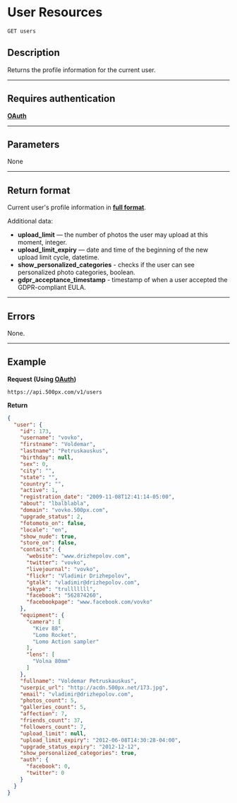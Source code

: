 # User Resources

    GET users

## Description
Returns the profile information for the current user.

***

## Requires authentication
**[OAuth][]**

***

## Parameters
None

***

## Return format
Current user's profile information in **[full format][]**.

Additional data:

- **upload_limit** — the number of photos the user may upload at this moment, integer.
- **upload_limit_expiry** — date and time of the beginning of the new upload limit cycle, datetime.
- **show_personalized_categories** - checks if the user can see personalized photo categories, boolean.
- **gdpr_acceptance_timestamp** - timestamp of when a user accepted the GDPR-compliant EULA.

***

## Errors
None.

***

## Example
**Request (Using [OAuth][])**

    https://api.500px.com/v1/users

**Return**
``` json
{
  "user": {
    "id": 173,
    "username": "vovko",
    "firstname": "Voldemar",
    "lastname": "Petruskauskus",
    "birthday": null,
    "sex": 0,
    "city": "",
    "state": "",
    "country": "",
    "active": 1,
    "registration_date": "2009-11-08T12:41:14-05:00",
    "about": "lbalblabla",
    "domain": "vovko.500px.com",
    "upgrade_status": 2,
    "fotomoto_on": false,
    "locale": "en",
    "show_nude": true,
    "store_on": false,
    "contacts": {
      "website": "www.drizhepolov.com",
      "twitter": "vovko",
      "livejournal": "vovko",
      "flickr": "Vladimir Drizhepolov",
      "gtalk": "vladimir@drizhepolov.com",
      "skype": "trulllllll",
      "facebook": "562874260",
      "facebookpage": "www.facebook.com/vovko"
    },
    "equipment": {
      "camera": [
        "Kiev 88",
        "Lomo Rocket",
        "Lomo Action sampler"
      ],
      "lens": [
        "Volna 80mm"
      ]
    },
    "fullname": "Voldemar Petruskauskus",
    "userpic_url": "http://acdn.500px.net/173.jpg",
    "email": "vladimir@drizhepolov.com",
    "photos_count": 5,
    "galleries_count": 5,
    "affection": 7,
    "friends_count": 37,
    "followers_count": 7,
    "upload_limit": null,
    "upload_limit_expiry": "2012-06-08T14:30:28-04:00",
    "upgrade_status_expiry": "2012-12-12",
    "show_personalized_categories": true,
    "auth": {
      "facebook": 0,
      "twitter": 0
    }
  }
}
```

[OAuth]: https://github.com/500px/api-documentation/tree/master/authentication
[full format]: https://github.com/500px/api-documentation/blob/master/basics/formats_and_terms.md#profile-format

